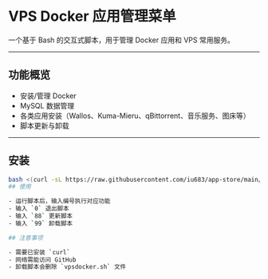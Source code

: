 # VPS Docker 应用管理菜单

一个基于 Bash 的交互式脚本，用于管理 Docker 应用和 VPS 常用服务。

---

## 功能概览

- 安装/管理 Docker  
- MySQL 数据管理  
- 各类应用安装（Wallos、Kuma-Mieru、qBittorrent、音乐服务、图床等）  
- 脚本更新与卸载  

---

## 安装

```bash
bash <(curl -sL https://raw.githubusercontent.com/iu683/app-store/main/vpsdocker.sh)
## 使用

- 运行脚本后，输入编号执行对应功能  
- 输入 `0` 退出脚本  
- 输入 `88` 更新脚本  
- 输入 `99` 卸载脚本  

## 注意事项

- 需要已安装 `curl`  
- 网络需能访问 GitHub  
- 卸载脚本会删除 `vpsdocker.sh` 文件  

